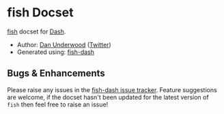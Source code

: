 fish Docset
===========

[fish](http://fishshell.com) docset for [Dash](https://kapeli.com/dash).

* Author: [Dan Underwood](https://github.com/dan-c-underwood) ([Twitter](https://twitter.com/DanCUnderwood))
* Generated using: [fish-dash](https://github.com/dan-c-underwood/fish-dash)

## Bugs & Enhancements

Please raise any issues in the [fish-dash issue tracker](https://github.com/dan-c-underwood/fish-dash/issues). Feature suggestions are welcome, if the docset hasn't been updated for the latest version of `fish` then feel free to raise an issue!
